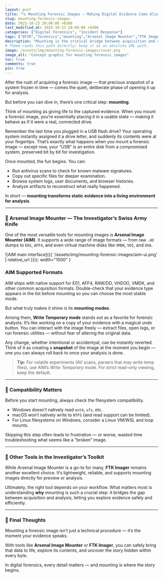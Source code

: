 ```yaml
---
layout: post
title: "🔍 Mounting Forensic Images — Making Digital Evidence Come Alive"
slug: mounting-forensic-images
date: 2025-10-23 20:00:00 +0300
last_modified_at: 2025-10-23 20:00:00 +0300
categories: ["Digital Forensics", "Incident Response"]
tags: ["DFIR","forensics","mounting","Arsenal Image Mounter","FTK Imager","E01","AFF4"]
description: "Mounting is the critical bridge between acquisition and analysis. Here’s how to do it safely with Arsenal Image Mounter (AIM) and FTK Imager."
# Theme reads this path directly; keep it as an absolute URL path.
image: /assets/img/mounting-forensic-images/cover.png
image_alt: "Concept graphic for mounting forensic images"
toc: true
comments: true
pin: true
---
```


After the rush of acquiring a forensic image — that precious snapshot of a system frozen in time — comes the quiet, deliberate phase of opening it up for analysis.

But before you can dive in, there’s one critical step: **mounting**.

Think of mounting as giving life to the captured evidence. When you mount a forensic image, you’re essentially placing it in a usable state — making it behave as if it were a real, connected drive.

Remember the last time you plugged in a USB flash drive? Your operating system instantly assigned it a drive letter, and suddenly its contents were at your fingertips. That’s exactly what happens when you mount a forensic image — except now, your “USB” is an entire disk from a compromised system, preserved bit by bit for investigation.

Once mounted, the fun begins. You can:

- Run antivirus scans to check for known malware signatures.
- Copy out specific files for deeper examination.
- Browse system logs, user documents, and browser histories.
- Analyze artifacts to reconstruct what really happened.

In short — **mounting transforms static evidence into a living environment for analysis**.

---

### 🧰 Arsenal Image Mounter — The Investigator’s Swiss Army Knife

One of the most versatile tools for mounting images is **Arsenal Image Mounter (AIM)**. It supports a wide range of image formats — from raw `.dd` dumps to `E01`, `AFF4`, and even virtual machine disks like `VMDK`, `VDI`, and `OVA`.

![AIM main interface]({{ '/assets/img/mounting-forensic-images/aim-ui.png' | relative_url }}){: width="1000" }

### AIM Supported Formats

AIM ships with native support for E01, AFF4, RAW/DD, VHD(X), VMDK, and other common acquisition formats. Double-check that your evidence type appears in the list before mounting so you can choose the most stable mode.

But what truly makes it shine is its **mounting modes**.

Among them, **Write Temporary mode** stands out as a favorite for forensic analysts. It’s like working on a copy of your evidence with a magical undo button. You can interact with the image freely — extract files, open logs, or run forensic utilities — without fear of altering the original data.

Any change, whether intentional or accidentyal, can be instantly reverted. Think of it as creating a **snapshot** of the image at the moment you begin — one you can always roll back to once your analysis is done.

> **Tip:** For volatile experiments (AV scans, parsers that may write temp files), use AIM’s *Write Temporary* mode. For strict read-only viewing, keep the default.

---

### 🧩 Compatibility Matters

Before you start mounting, always check the filesystem compatibility.

- Windows doesn’t natively read `ext4`, `xfs`, etc.
- macOS won’t natively write to `NTFS` (and read support can be limited).
- For Linux filesystems on Windows, consider a Linux VM/WSL and loop mounts.

Skipping this step often leads to frustration — or worse, wasted time troubleshooting what seems like a “broken” image.

---

### 🧭 Other Tools in the Investigator’s Toolkit

While Arsenal Image Mounter is a go-to for many, **FTK Imager** remains another excellent choice. It’s lightweight, reliable, and supports mounting images directly for preview or analysis.

Ultimately, the right tool depends on your workflow. What matters most is understanding **why** mounting is such a crucial step: it bridges the gap between acquisition and analysis, letting you explore evidence safely and efficiently.

---

### 🧠 Final Thoughts

Mounting a forensic image isn’t just a technical procedure — it’s the moment your evidence speaks.

With tools like **Arsenal Image Mounter** or **FTK Imager**, you can safely bring that data to life, explore its contents, and uncover the story hidden within every byte.

In digital forensics, every detail matters — and mounting is where the story begins.
